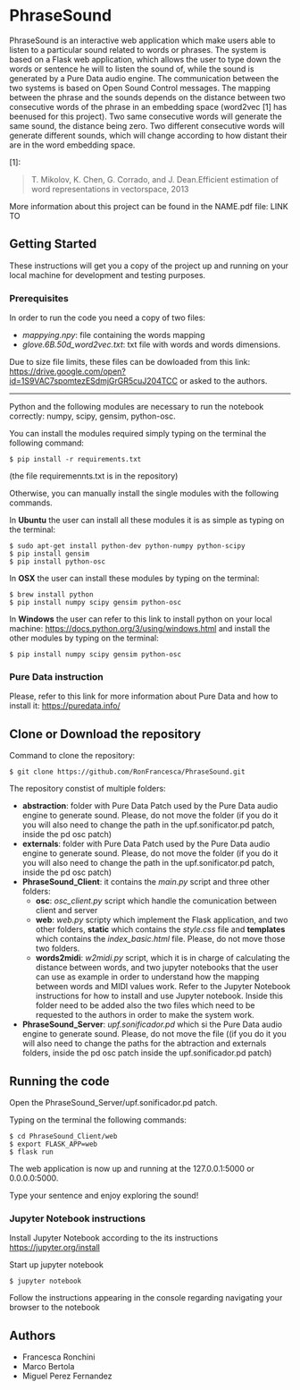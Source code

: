 # PhraseSound

PhraseSound is an interactive web application which make users able to listen to a particular sound related to words or phrases. The system is based on a Flask web application, which allows the user to type down the words or sentence he will to listen the sound of, while the sound is generated  by a Pure Data audio engine. The  communication between the two systems is based on Open Sound Control messages. The mapping between the phrase and the sounds depends on the distance between two consecutive words of the phrase in an embedding space (word2vec [1] has beenused  for  this  project). Two same consecutive  words  will generate the same sound, the distance being zero. Two different consecutive words will generate different  sounds, which will change according to how distant their are in the word embedding space. 

[1]:
> T. Mikolov, K. Chen, G. Corrado, and J. Dean.Efficient estimation of word representations in vectorspace, 2013

More information about this project can be found in the NAME.pdf file: LINK TO

## Getting Started

These instructions will get you a copy of the project up and running on your local machine for development and testing purposes. 

### Prerequisites

In order to run the code you need a copy of two files: 
- *mappying.npy*: file containing the words mapping
- *glove.6B.50d_word2vec.txt*: txt file with words and words dimensions. 



Due to size file limits, these files can be dowloaded from this link: https://drive.google.com/open?id=1S9VAC7spomtezESdmjGrGR5cuJ204TCC or asked to the authors. 


-------------------------------------------------------------------------------------------------------------------

Python and the following modules are necessary to run the notebook correctly: numpy, scipy, gensim, python-osc. 

You can install the modules required simply typing on the terminal the following command: 

```
$ pip install -r requirements.txt
```
(the file requiremennts.txt is in the repository)

Otherwise, you can manually install the single modules with the following commands.  

In **Ubuntu** the user can install all these modules it is as simple as typing on the terminal:
```
$ sudo apt-get install python-dev python-numpy python-scipy 
$ pip install gensim
$ pip install python-osc
```

In **OSX** the user can install these modules by typing on the terminal:

```
$ brew install python
$ pip install numpy scipy gensim python-osc
````

In **Windows** the user can refer to this link to install python on your local machine: https://docs.python.org/3/using/windows.html and install the other modules by typing on the terminal: 

```
$ pip install numpy scipy gensim python-osc
```

### Pure Data instruction

Please, refer to this link for more information about Pure Data and how to install it: https://puredata.info/ 


## Clone or Download the repository 

Command to clone the repository:
```
$ git clone https://github.com/RonFrancesca/PhraseSound.git
```

The repository constist of multiple folders: 
- **abstraction**: folder with Pure Data Patch used by the Pure Data audio engine to generate sound. Please, do not move the folder (if you do it you will also need to change the path in the upf.sonificator.pd patch, inside the pd osc patch)
- **externals**: folder with Pure Data Patch used by the Pure Data audio engine to generate sound. Please, do not move the folder (if you do it you will also need to change the path in the upf.sonificator.pd patch, inside the pd osc patch)
- **PhraseSound_Client**: it contains the *main.py* script and three other folders:
  - **osc**: *osc_client.py* script which handle the comunication between client and server
  - **web**: *web.py* scripty which implement the Flask application, and two other folders, **static** which contains the *style.css* file and **templates** which contains the *index_basic.html* file. Please, do not move those two folders. 
  - **words2midi**: *w2midi.py* script, which it is in charge of calculating the distance between words, and two jupyter notebooks that the user can use as example in order to understand how the mapping between words and MIDI values work. Refer to the Jupyter Notebook instructions for how to install and use Jupyter notebook. 
  Inside this folder need to be added also the two files which need to be requested to the authors in order to make the system work. 
- **PhraseSound_Server**: *upf.sonificador.pd* which si the Pure Data audio engine to generate sound. Please, do not move the file ((if you do it you will also need to change the paths for the abtraction and externals folders, inside the pd osc patch inside the upf.sonificador.pd patch)

## Running the code

Open the PhraseSound_Server/upf.sonificador.pd patch. 

Typing on the terminal the following commands: 
```
$ cd PhraseSound_Client/web
$ export FLASK_APP=web
$ flask run
```

The web application is now up and running at the 127.0.0.1:5000 or 0.0.0.0:5000. 

Type your sentence and enjoy exploring the sound!

### Jupyter Notebook instructions
Install Jupyter Notebook according to the its instructions https://jupyter.org/install

Start up jupyter notebook

```
$ jupyter notebook
```

Follow the instructions appearing in the console regarding navigating your browser to the notebook


## Authors 
- Francesca Ronchini
- Marco Bertola 
- Miguel Perez Fernandez


